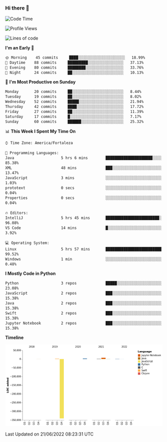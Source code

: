 ### Hi there 👋

<!--
**samuelpsouza/samuelpsouza** is a ✨ _special_ ✨ repository because its `README.md` (this file) appears on your GitHub profile.

Here are some ideas to get you started:

- 🔭 I’m currently working on ...
- 🌱 I’m currently learning ...
- 👯 I’m looking to collaborate on ...
- 🤔 I’m looking for help with ...
- 💬 Ask me about ...
- 📫 How to reach me: ...
- 😄 Pronouns: ...
- ⚡ Fun fact: ...
-->

<!--START_SECTION:waka-->
![Code Time](http://img.shields.io/badge/Code%20Time-0%20secs-blue)

![Profile Views](http://img.shields.io/badge/Profile%20Views-0-blue)

![Lines of code](https://img.shields.io/badge/From%20Hello%20World%20I%27ve%20Written--327%20Thousand%20lines%20of%20code-blue)

**I'm an Early 🐤** 

```text
🌞 Morning    45 commits     ████░░░░░░░░░░░░░░░░░░░░░   18.99% 
🌆 Daytime    88 commits     █████████░░░░░░░░░░░░░░░░   37.13% 
🌃 Evening    80 commits     ████████░░░░░░░░░░░░░░░░░   33.76% 
🌙 Night      24 commits     ██░░░░░░░░░░░░░░░░░░░░░░░   10.13%

```
📅 **I'm Most Productive on Sunday** 

```text
Monday       20 commits     ██░░░░░░░░░░░░░░░░░░░░░░░   8.44% 
Tuesday      19 commits     ██░░░░░░░░░░░░░░░░░░░░░░░   8.02% 
Wednesday    52 commits     █████░░░░░░░░░░░░░░░░░░░░   21.94% 
Thursday     42 commits     ████░░░░░░░░░░░░░░░░░░░░░   17.72% 
Friday       27 commits     ██░░░░░░░░░░░░░░░░░░░░░░░   11.39% 
Saturday     17 commits     █░░░░░░░░░░░░░░░░░░░░░░░░   7.17% 
Sunday       60 commits     ██████░░░░░░░░░░░░░░░░░░░   25.32%

```


📊 **This Week I Spent My Time On** 

```text
⌚︎ Time Zone: America/Fortaleza

💬 Programming Languages: 
Java                     5 hrs 6 mins        █████████████████████░░░░   85.38% 
XML                      48 mins             ███░░░░░░░░░░░░░░░░░░░░░░   13.47% 
JavaScript               3 mins              ░░░░░░░░░░░░░░░░░░░░░░░░░   1.03% 
prototext                0 secs              ░░░░░░░░░░░░░░░░░░░░░░░░░   0.04% 
Properties               0 secs              ░░░░░░░░░░░░░░░░░░░░░░░░░   0.04%

🔥 Editors: 
IntelliJ                 5 hrs 45 mins       ████████████████████████░   96.08% 
VS Code                  14 mins             █░░░░░░░░░░░░░░░░░░░░░░░░   3.92%

💻 Operating System: 
Linux                    5 hrs 57 mins       █████████████████████████   99.52% 
Windows                  1 min               ░░░░░░░░░░░░░░░░░░░░░░░░░   0.48%

```

**I Mostly Code in Python** 

```text
Python                   3 repos             █████░░░░░░░░░░░░░░░░░░░░   23.08% 
JavaScript               2 repos             ███░░░░░░░░░░░░░░░░░░░░░░   15.38% 
Java                     2 repos             ███░░░░░░░░░░░░░░░░░░░░░░   15.38% 
Swift                    2 repos             ███░░░░░░░░░░░░░░░░░░░░░░   15.38% 
Jupyter Notebook         2 repos             ███░░░░░░░░░░░░░░░░░░░░░░   15.38%

```


**Timeline**

![Chart not found](https://raw.githubusercontent.com/samuelpsouza/samuelpsouza/main/charts/bar_graph.png) 


 Last Updated on 21/06/2022 08:23:31 UTC
<!--END_SECTION:waka-->